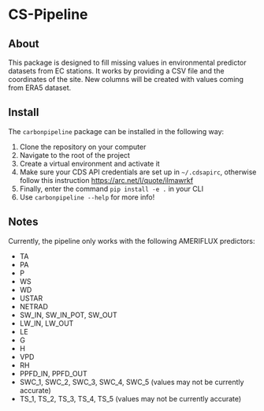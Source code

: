 # CS-Pipeline

## About
This package is designed to fill missing values in environmental predictor datasets from EC stations. It works by providing a CSV file and the coordinates of the site. New columns will be created with values coming from ERA5 dataset.

## Install
The `carbonpipeline` package can be installed in the following way:
1. Clone the repository on your computer
2. Navigate to the root of the project
3. Create a virtual environment and activate it
4. Make sure your CDS API credentials are set up in `~/.cdsapirc`, otherwise follow this instruction https://arc.net/l/quote/ilmawrkf
3. Finally, enter the command `pip install -e .` in your CLI
4. Use `carbonpipeline --help` for more info!

## Notes
Currently, the pipeline only works with the following AMERIFLUX predictors: 
- TA 
- PA 
- P 
- WS 
- WD 
- USTAR 
- NETRAD 
- SW_IN, SW_IN_POT, SW_OUT 
- LW_IN, LW_OUT 
- LE 
- G 
- H 
- VPD 
- RH
- PPFD_IN, PPFD_OUT
- SWC_1, SWC_2, SWC_3, SWC_4, SWC_5 (values may not be currently accurate)
- TS_1, TS_2, TS_3, TS_4, TS_5 (values may not be currently accurate)